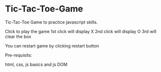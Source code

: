 # Tic-Tac-Toe-Game
Tic-Tac-Toe Game to practice javascript skills. 

Click to play the game
1st click will display X
2nd click will display O
3rd will clear the box

You can restart game by clicking restart button

Pre-requisits:

html, css, js basics and js DOM
